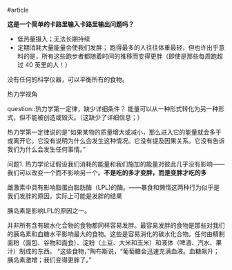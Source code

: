
#article 

**这是一个简单的卡路里输入卡路里输出问题吗？**


- 低热量摄入；无法长期持续
- 定期消耗大量能量会使我们发胖；
  跑得最多的人往往体重最轻，但也许出乎意料的是，所有这些跑步者都随着时间的推移而变得更胖（即使是那些每周跑超过 40 英里的人！）

没有任何的科学仪器，可以平衡所有的食物。


热力学视角

question::热力学第一定律，缺少详细条件？
能量可以从一种形式转化为另一种形式，但不能被创造或毁灭。（这缺少了详细信息；）

热力学第一定律说的是“如果某物的质量增大或减小，那么进入它的能量就会多于或离开它。它没有说明为什么会发生这种情况。它没有提及因果关系。它没有告诉我们为什么会发生任何事情。”

问题1. 热力学论证假设我们消耗的能量和我们施加的能量对彼此几乎没有影响——我们可以改变一个而不影响另一个。**不是吃的多才变胖，而是变胖才吃的多**


雌激素中具有影响脂蛋白脂肪酶（LPL)的酶。——暴食和懒惰这两种行为似乎是我们发胖的原因，实际上可能是发胖的结果

胰岛素是影响LPL的原因之一。

并非所有含有碳水化合物的食物都同样容易发胖。最容易发胖的食物是那些对我们的胰岛素和血糖水平影响最大的食物。这些是容易消化的碳水化合物。任何由精制面粉（面包、谷物和面食）、淀粉（土豆、大米和玉米）和液体（啤酒、汽水、果汁）制成的东西。 “这些食物，”陶布斯说，“葡萄糖会迅速充满血液。血糖飙升；胰岛素激增；我们变得更胖了。”











